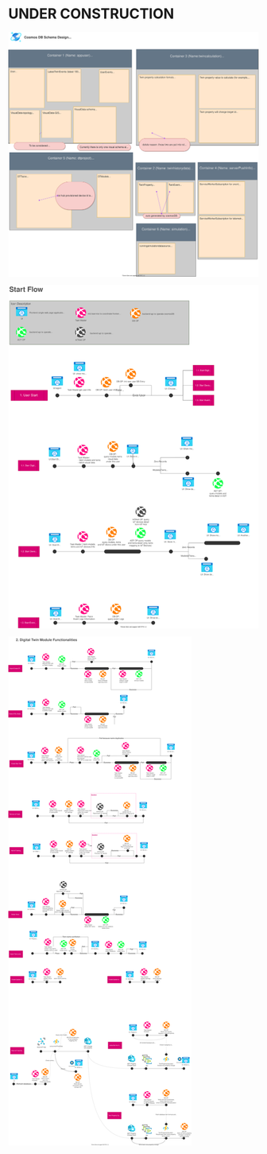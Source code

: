 # UNDER CONSTRUCTION

![CosmosDB Schema](/designFiles/cosmosDBDesign.drawio.svg)


![Business Logic Start Flows](/designFiles/businessLogicFlows1.drawio.svg)


![Business Logic digital twin module Flows](/designFiles/businessLogicFlows_digitaltwinmodule.drawio.svg)
